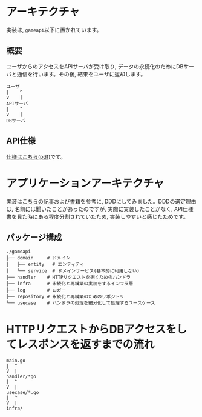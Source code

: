 # アーキテクチャ
実装は, `gameapi`以下に置かれています。

## 概要
ユーザからのアクセスをAPIサーバが受け取り, データの永続化のためにDBサーバと通信を行います。その後, 結果をユーザに返却します。
```
ユーザ
|    ^
v    |
APIサーバ
|    ^
v    |
DBサーバ
```

## API仕様
[仕様はこちら(pdf)](./api-specification.pdf)です。

# アプリケーションアーキテクチャ
実装は[こちらの記事](https://nrslib.com/bottomup-ddd/)および[書籍](https://www.amazon.co.jp/dp/B00GRKD6XU/ref=cm_sw_r_tw_dp_x_7BZ3Fb0MMAAVN)を参考に, DDDにしてみました。DDDの選定理由は, 名前には聞いたことがあったのですが, 実際に実装したことがなく, API仕様書を見た時にある程度分割されていたため, 実装しやすいと感じたためです。

## パッケージ構成
```
./gameapi
├── domain     # ドメイン
│   ├── entity   # エンティティ
│   └── service  # ドメインサービス(基本的に利用しない)
├── handler    # HTTPリクエストを捌くためのハンドラ
├── infra      # 永続化と再構築の実装をするインフラ層
├── log        # ロガー
├── repository # 永続化と再構築のためのリポジトリ
└── usecase    # ハンドラの処理を細分化して処理するユースケース
```

# HTTPリクエストからDBアクセスをしてレスポンスを返すまでの流れ
```
main.go
|  ^
V  |
handler/*go
|  ^
V  |
usecase/*.go
|  ^
V  |
infra/
```